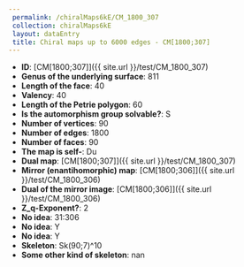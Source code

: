 ```yaml
--- 
 permalink: /chiralMaps6kE/CM_1800_307 
 collection: chiralMaps6kE
 layout: dataEntry
 title: Chiral maps up to 6000 edges - CM[1800;307]
---
```


- **ID**: [CM[1800;307]]({{ site.url }}/test/CM_1800_307)
- **Genus of the underlying surface**: 811
- **Length of the face**: 40
- **Valency**: 40
- **Length of the Petrie polygon**: 60
- **Is the automorphism group solvable?**: S
- **Number of vertices**: 90
- **Number of edges**: 1800
- **Number of faces**: 90
- **The map is self-**: Du
- **Dual map**: [CM[1800;307]]({{ site.url }}/test/CM_1800_307)
- **Mirror (enantihomorphic) map**: [CM[1800;306]]({{ site.url }}/test/CM_1800_306)
- **Dual of the mirror image**: [CM[1800;306]]({{ site.url }}/test/CM_1800_306)
- **Z_q-Exponent?**: 2
- **No idea**:  31:306
- **No idea**: Y
- **No idea**: Y
- **Skeleton**: Sk(90;7)^10
- **Some other kind of skeleton**: nan
